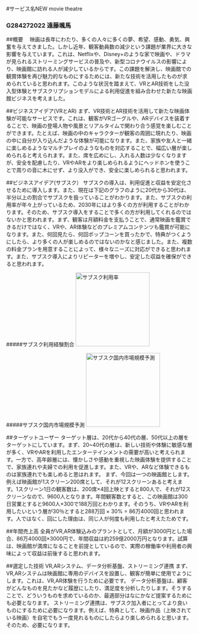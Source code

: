 #サービス名NEW movie theatre


### G284272022 遠藤颯馬


##概要
　映画は長年にわたり、多くの人々に多くの夢、希望、感動、勇気、興奮を与えてきました。しかし近年、観客動員数の減少という課題が業界に大きな影響を与えています。これは、Netflixや、Disney+のような家で映画や、ドラマが見られるストリーミングサービスの普及や、新型コロナウイルスの影響により、映画館に訪れる人が減少しているからです。この課題を解決し、映画館での観賞体験を再び魅力的なものにするためには、新たな技術を活用したものが求められていると思われます。このような状況を踏まえて、VRとAR技術をした没入型体験とサブスクリプションモデルによる利用促進を組み合わせた新たな映画館ビジネスを考えました。


##ビジネスアイデア(VRとAR)
まず、VR技術とAR技術を活用して新たな映画体験が可能なサービスです。これは、観客がVRゴーグルや、ARデバイスを装着することで、映画の登場人物や風景とリアルタイムで関わり合う感覚を楽しむことができます。たとえば、映画の中のキャラクターが観客の周囲に現れたり、映画の中に自分が入り込んだような体験が可能になります。また、家族や友人と一緒に楽しめるようなマルチプレイのようなものを対応することで、幅広い層が楽しめられると考えられます。また、席を広めにし、入れる人数は少なくなりますが、安全を配慮したり、VRやARをより楽しめられるようにヘッドホンを使うことで周りの音に木にせず、より没入ができ、安全に楽しめられると思われます。


##ビジネスアイデア(サブスク）
サブスクの導入は、利用促進と収益を安定化させるために導入します。また、現在は下記のグラフのように20代から30代は、半分以上の割合でサブスクを扱っていることがわかります。また、サブスクの利用率が年々上がっているため、2030年にはより多くの方が利用することがわかります。そのため、サブスク導入をすることで多くの方が利用してくれるのではないかと思われます。まず、観客は月額料金を支払うことで、通常映画を鑑賞できるだけではなく、VRや、AR体験などのプレミアムコンテンツも鑑賞が可能になります。また、何回見たら、何回ポップコーンを買ったかで、特典がつくようにしたら、より多くの人が楽しめるのではないのかなと感じました。また、複数の料金プランを用意することによって、様々なニーズに対応ができると思われます。また、サブスク導入によりリピーターを増やし、安定した収益を確保ができると思われます。


#####サブスク利用経験割合
<img width="200" alt="サブスク利用率" src="https://prcdn.freetls.fastly.net/release_image/55900/491/55900-491-09616ac5c44430c99f9e019e850e3d08-1920x1080.png?format=jpeg&auto=webp&quality=85%2C65&width=1950&height=1350&fit=bounds">


#####サブスク国内市場規模予測
<img width="200" alt="サブスク国内市場規模予測" src="https://img.ecnomikata.com/img_contents/ecnews/images/22216_2_2114_0.jpg?now=20190412100649">


##ターゲットユーザー
ターゲット層は、20代から40代の層、50代以上の層をターゲットにしています。まず、20~40代の層は、新しい技術や体験に敏感な層が多く、VRやARを利用したエンターテインメントの需要が高いと考えられます。一方で、高年齢層には、懐かしさや感動を重視した映画体験を提供することで、家族連れや夫婦での利用を促進します。また、VRや、ARなど体験できるものは家族連れでも楽しめると思はれます。
まず、今回は一つの映画館とします。例えば映画館が1スクリーン200席として、それが12スクリーンあると考えます。1スクリーン1日の観客数は、200席×4回上映とすると800人で、それが12スクリーンなので、9600人となります。年間観客数とすると、この映画館は300日営業とすると9600人×300で188万回とわかります。そのうち、VRやARを利用したいという層が30％とすると288万回 × 30% = 86万4000回と思われます。人ではなく、回にした理由は、同じ人が何度も利用したと考えたためです。


##年間売上高
全員がVR,AR体験込みのプラントとして、月額が3000円とした場合、86万4000回×3000円で、年間収益は約259億2000万円となります。試算は、映画館が満席になることを前提としているので、実際の稼働率や利用者の興味によって収益は前後すると思われます。


##選定した技術
VR,ARシステム、データ分析基盤、ストリーミング連携
まず、VR,ARシステムは映画館に専用のデバイスを設置し、観客が簡単に使用でようにします。これは、VR,AR体験を行うために必要です。
データ分析基盤は、顧客がどんなものを見たかなど履歴にしたり、満足度を分析したりします。そうすることで、どういうものを求めているのか、最適部分はなにかなど提案するためにも必要となります。
ストリーミング連携は、サブスク加入者にとってより良いものにするために必要になります。例えば、特典として、映画作品（上映されている映画）を自宅でもう一度見れるものにしたらより楽しめられると思います。そのため、必要になります。
